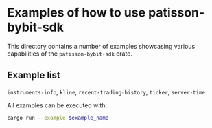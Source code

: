 # Examples of how to use patisson-bybit-sdk

This directory contains a number of examples showcasing various capabilities of the `patisson-bybit-sdk` crate.

## Example list

`instruments-info`, `kline`, `recent-trading-history`, `ticker`, `server-time`

All examples can be executed with:

```sh
cargo run --example $example_name
```
